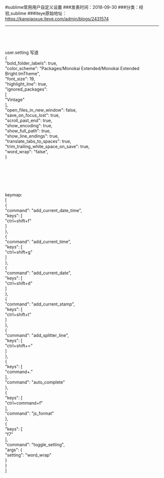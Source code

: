 #sublime常用用户自定义设置
###发表时间：2018-09-30
###分类：经验,sublime
###iteye原始地址：<a href="https://kanpiaoxue.iteye.com/admin/blogs/2431574" target="_blank">https://kanpiaoxue.iteye.com/admin/blogs/2431574</a>

---

<div class="iteye-blog-content-contain" style="font-size: 14px;"> 
 <p>&nbsp;</p> 
 <p>&nbsp;</p> 
 <div class="quote_title">
  user.setting 写道
 </div> 
 <div class="quote_div">
  {
  <br> "bold_folder_labels": true,
  <br> "color_scheme": "Packages/Monokai Extended/Monokai Extended Bright.tmTheme",
  <br> "font_size": 19,
  <br> "highlight_line": true,
  <br> "ignored_packages":
  <br> [
  <br> "Vintage"
  <br> ],
  <br> "open_files_in_new_window": false,
  <br> "save_on_focus_lost": true,
  <br> "scroll_past_end": true,
  <br> "show_encoding": true,
  <br> "show_full_path": true,
  <br> "show_line_endings": true,
  <br> "translate_tabs_to_spaces": true,
  <br> "trim_trailing_white_space_on_save": true,
  <br> "word_wrap": "false",
  <br>}
 </div> 
 <p>&nbsp;</p> 
 <p>&nbsp;</p> 
 <p>&nbsp;</p> 
 <div class="quote_title">
  keymap:
 </div> 
 <div class="quote_div">
  [
  <br> {
  <br> "command": "add_current_date_time",
  <br> "keys": [
  <br> "ctrl+shift+f"
  <br> ]
  <br> },
  <br> {
  <br> "command": "add_current_time",
  <br> "keys": [
  <br> "ctrl+shift+g"
  <br> ]
  <br> },
  <br> {
  <br> "command": "add_current_date",
  <br> "keys": [
  <br> "ctrl+shift+d"
  <br> ]
  <br> },
  <br> {
  <br> "command": "add_current_stamp",
  <br> "keys": [
  <br> "ctrl+shift+t"
  <br> ]
  <br> },
  <br> {
  <br> "command": "add_splitter_line",
  <br> "keys": [
  <br> "ctrl+shift+="
  <br> ]
  <br> },
  <br> {
  <br> "keys": [
  <br> "command+."
  <br> ],
  <br> "command": "auto_complete"
  <br> },
  <br> {
  <br> "keys": [
  <br> "ctrl+command+f"
  <br> ],
  <br> "command": "js_format"
  <br> },
  <br> {
  <br> "keys": [
  <br> "f7"
  <br> ],
  <br> "command": "toggle_setting",
  <br> "args": {
  <br> "setting": "word_wrap"
  <br> }
  <br> }
  <br>]
 </div> 
 <p>&nbsp;</p> 
</div>